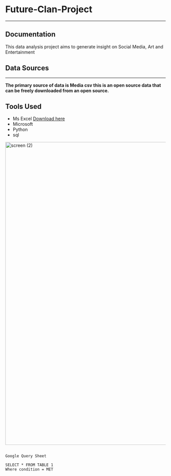 # Future-Clan-Project
---
## Documentation 

This data analysis project aims to generate insight on Social Media, Art and Entertainment 

## Data Sources
---
**The primary source of data is Media csv this is an open source data that can be freely downloaded from an open source.**

## Tools Used

- Ms Excel [Download here](https://www.kaggle.com/datasets/robikscube/mr-beast-youtube-video-statistics)
- Microsoft 
- Python
- sql

<img width="952" alt="screen (2)" src="https://github.com/Bolexy19/Future-Clan-Project/assets/171019299/77e133e8-4b9c-40b2-af95-84e50c242461">




~~~

Google Query Sheet

SELECT * FROM TABLE 1
Where condition = MET



